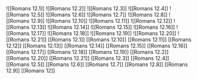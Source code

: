 ![[Romans 12.1]]
![[Romans 12.2]]
![[Romans 12.3]]
![[Romans 12.4]]
![[Romans 12.5]]
![[Romans 12.6]]
![[Romans 12.7]]
![[Romans 12.8]]
![[Romans 12.9]]
![[Romans 12.10]]
![[Romans 12.11]]
![[Romans 12.12]]
![[Romans 12.13]]
![[Romans 12.14]]
![[Romans 12.15]]
![[Romans 12.16]]
![[Romans 12.17]]
![[Romans 12.18]]
![[Romans 12.19]]
![[Romans 12.20]]
![[Romans 12.21]]
[[Romans 12.1]]
[[Romans 12.10]]
[[Romans 12.11]]
[[Romans 12.12]]
[[Romans 12.13]]
[[Romans 12.14]]
[[Romans 12.15]]
[[Romans 12.16]]
[[Romans 12.17]]
[[Romans 12.18]]
[[Romans 12.19]]
[[Romans 12.2]]
[[Romans 12.20]]
[[Romans 12.21]]
[[Romans 12.3]]
[[Romans 12.4]]
[[Romans 12.5]]
[[Romans 12.6]]
[[Romans 12.7]]
[[Romans 12.8]]
[[Romans 12.9]]
[[Romans 12]]
